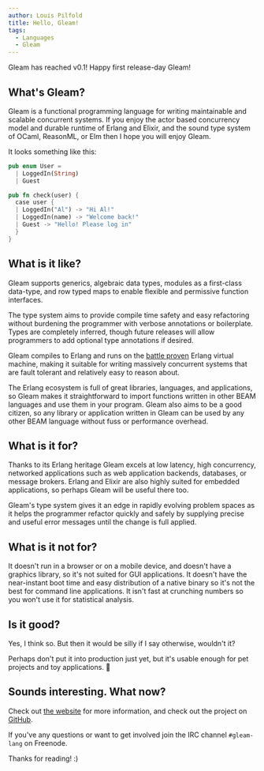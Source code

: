 ```yaml
---
author: Louis Pilfold
title: Hello, Gleam!
tags:
  - Languages
  - Gleam
---
```


Gleam has reached v0.1! Happy first release-day Gleam!

## What's Gleam?

Gleam is a functional programming language for writing maintainable and
scalable concurrent systems. If you enjoy the actor based concurrency model
and durable runtime of Erlang and Elixir, and the sound type system of
OCaml, ReasonML, or Elm then I hope you will enjoy Gleam.

It looks something like this:

```rust
pub enum User =
  | LoggedIn(String)
  | Guest

pub fn check(user) {
  case user {
  | LoggedIn("Al") -> "Hi Al!"
  | LoggedIn(name) -> "Welcome back!"
  | Guest -> "Hello! Please log in"
  }
}
```


## What is it like?

Gleam supports generics, algebraic data types, modules as a first-class
data-type, and row typed maps to enable flexible and permissive function
interfaces.

The type system aims to provide compile time safety and easy refactoring
without burdening the programmer with verbose annotations or boilerplate.
Types are completely inferred, though future releases will allow programmers
to add optional type annotations if desired.

Gleam compiles to Erlang and runs on the <a href="https://www.wired.com/2015/09/whatsapp-serves-900-million-users-50-engineers/" target="_blank">battle proven</a>
Erlang virtual machine, making it suitable for writing massively concurrent
systems that are fault tolerant and relatively easy to reason about.

The Erlang ecosystem is full of great libraries, languages, and applications,
so Gleam makes it straightforward to import functions written in other BEAM
languages and use them in your program. Gleam also aims to be a good citizen,
so any library or application written in Gleam can be used by any other BEAM
language without fuss or performance overhead.


## What is it for?

Thanks to its Erlang heritage Gleam excels at low latency, high concurrency,
networked applications such as web application backends, databases, or message
brokers. Erlang and Elixir are also highly suited for embedded applications,
so perhaps Gleam will be useful there too.

Gleam's type system gives it an edge in rapidly evolving problem spaces as it
helps the programmer refactor quickly and safely by supplying precise and
useful error messages until the change is full applied.


## What is it not for?

It doesn't run in a browser or on a mobile device, and doesn't have a graphics
library, so it's not suited for GUI applications. It doesn't have the
near-instant boot time and easy distribution of a native binary so it's not
the best for command line applications. It isn't fast at crunching numbers so
you won't use it for statistical analysis.


## Is it good?

Yes, I think so. But then it would be silly if I say otherwise, wouldn't it?

Perhaps don't put it into production just yet, but it's usable enough for pet
projects and toy applications. 🚀


## Sounds interesting. What now?

Check out [the website](http://gleam.run) for more information, and check out
the project on [GitHub](https://github.com/lpil/gleam).

If you've any questions or want to get involved join the IRC channel
`#gleam-lang` on Freenode.

Thanks for reading! :)
